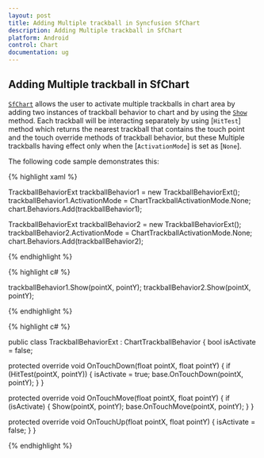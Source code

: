 ```yaml
---
layout: post
title: Adding Multiple trackball in Syncfusion SfChart
description: Adding Multiple trackball in SfChart
platform: Android
control: Chart
documentation: ug
---
```


## Adding Multiple trackball in SfChart

[`SfChart`](https://help.syncfusion.com/cr/cref_files/xamarin-android/Syncfusion.SfChart.Android~Com.Syncfusion.Charts.SfChart.html) allows the user to activate multiple trackballs in chart area by adding two instances of trackball behavior to chart and by using the [`Show`](https://help.syncfusion.com/cr/cref_files/xamarin-android/Syncfusion.SfChart.Android~Com.Syncfusion.Charts.ChartTrackballBehavior~Show.html) method. Each trackball will be interacting separately by using [`HitTest`] method which returns the nearest trackball that contains the touch point and the touch override methods of trackball behavior, but these Multiple trackballs having effect only when the [`ActivationMode`] is set as [`None`]. 

The following code sample demonstrates this:

{% highlight xaml %}

TrackballBehaviorExt trackballBehavior1 = new TrackballBehaviorExt();
trackballBehavior1.ActivationMode = ChartTrackballActivationMode.None;
chart.Behaviors.Add(trackballBehavior1);

TrackballBehaviorExt trackballBehavior2 = new TrackballBehaviorExt();
trackballBehavior2.ActivationMode = ChartTrackballActivationMode.None;
chart.Behaviors.Add(trackballBehavior2);

{% endhighlight %}

{% highlight c# %}

trackballBehavior1.Show(pointX, pointY);
trackballBehavior2.Show(pointX, pointY);

{% endhighlight %}

{% highlight c# %}

public class TrackballBehaviorExt : ChartTrackballBehavior
{
   bool isActivate = false;

   protected override void OnTouchDown(float pointX, float pointY)
   {
       if (HitTest(pointX, pointY))
       {
          isActivate = true;
          base.OnTouchDown(pointX, pointY);
       }
   }

   protected override void OnTouchMove(float pointX, float pointY)
   {
      if (isActivate)
      {
         Show(pointX, pointY);
         base.OnTouchMove(pointX, pointY);
      }
   }

   protected override void OnTouchUp(float pointX, float pointY)
   {
       isActivate = false;
   }
}

{% endhighlight %}